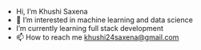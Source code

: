 - Hi, I’m Khushi Saxena
- 👀 I’m interested in machine learning and data science
- I’m currently learning full stack development
- 📫 How to reach me khushi24saxena@gmail.com

<!---
khushiisaxena/khushiisaxena is a ✨ special ✨ repository because its `README.md` (this file) appears on your GitHub profile.
You can click the Preview link to take a look at your changes.
--->
